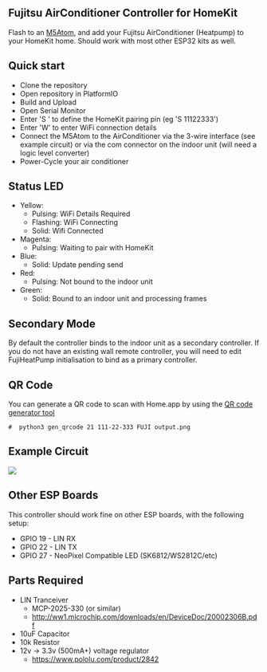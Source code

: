 Fujitsu AirConditioner Controller for HomeKit
----------
Flash to an [M5Atom](https://shop.m5stack.com/collections/atom-series/products/atom-lite-esp32-development-kit), and add your Fujitsu AirConditioner (Heatpump) to your HomeKit home. Should work with most other ESP32 kits as well.

Quick start
-----------

* Clone the repository
* Open repository in PlatformIO
* Build and Upload
* Open Serial Monitor
* Enter 'S <HOMEKIT PIN>' to define the HomeKit pairing pin (eg 'S 11122333')
* Enter 'W' to enter WiFi connection details
* Connect the M5Atom to the AirConditioner via the 3-wire interface (see example circuit) or via the com connector on the indoor unit (will need a logic level converter)
* Power-Cycle your air conditioner

Status LED
----------
- Yellow: 
  - Pulsing: WiFi Details Required
  - Flashing: WiFi Connecting
  - Solid: Wifi Connected
- Magenta:
  - Pulsing: Waiting to pair with HomeKit
- Blue:
  - Solid: Update pending send
- Red:
  - Pulsing: Not bound to the indoor unit
- Green: 
  - Solid: Bound to an indoor unit and processing frames

Secondary Mode
--------------

By default the controller binds to the indoor unit as a secondary controller. If you do not have an existing wall remote controller, you will need to edit FujiHeatPump initialisation to bind as a primary controller.

QR Code
-------

You can generate a QR code to scan with Home.app by using the [QR code generator tool](https://github.com/maximkulkin/esp-homekit/tree/master/tools)

```#  python3 gen_qrcode 21 111-22-333 FUJI output.png```

Example Circuit
---------------
<img src="https://github.com/unreality/FujiHK/blob/master/example-circuit.png"/>

Other ESP Boards
----------------

This controller should work fine on other ESP boards, with the following setup:
- GPIO 19 - LIN RX
- GPIO 22 - LIN TX 
- GPIO 27 - NeoPixel Compatible LED (SK6812/WS2812C/etc)

Parts Required
--------------
- LIN Tranceiver
  - MCP-2025-330 (or similar)
  - http://ww1.microchip.com/downloads/en/DeviceDoc/20002306B.pdf
- 10uF Capacitor
- 10k Resistor
- 12v -> 3.3v (500mA+) voltage regulator
  - https://www.pololu.com/product/2842

